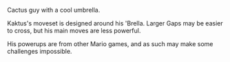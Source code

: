 Cactus guy with a cool umbrella.

Kaktus's moveset is designed around his 'Brella. Larger Gaps may be easier to cross, but his main moves are less powerful.

His powerups are from other Mario games, and as such may make some challenges impossible.

